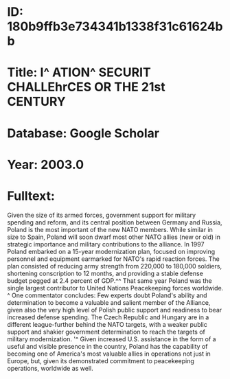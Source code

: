 # ID: 180b9ffb3e734341b1338f31c61624bb
# Title: I^ ATION^ SECURIT CHALLEhrCES OR THE 21st CENTURY
# Database: Google Scholar
# Year: 2003.0
# Fulltext:
Given the size of its armed forces, government support for military spending and reform, and its central position between Germany and Russia, Poland is the most important of the new NATO members.
While similar in size to Spain, Poland will soon dwarf most other NATO allies (new or old) in strategic importance and military contributions to the alliance.
In 1997 Poland embarked on a 15-year modernization plan, focused on improving personnel and equipment earmarked for NATO's rapid reaction forces.
The plan consisted of reducing army strength from 220,000 to 180,000 soldiers, shortening conscription to 12 months, and providing a stable defense budget pegged at 2.4 percent of GDP.^^ That same year Poland was the single largest contributor to United Nations Peacekeeping forces worldwide.
^ One commentator concludes: Few experts doubt Poland's ability and determination to become a valuable and salient member of the Alliance, given also the very high level of Polish public support and readiness to bear increased defense spending.
The Czech Republic and Hungary are in a different league-further behind the NATO targets, with a weaker public support and shakier government determination to reach the targets of military modernization.
'^ Given increased U.S. assistance in the form of a useful and visible presence in the country, Poland has the capability of becoming one of America's most valuable allies in operations not just in Europe, but, given its demonstrated commitment to peacekeeping operations, worldwide as well.